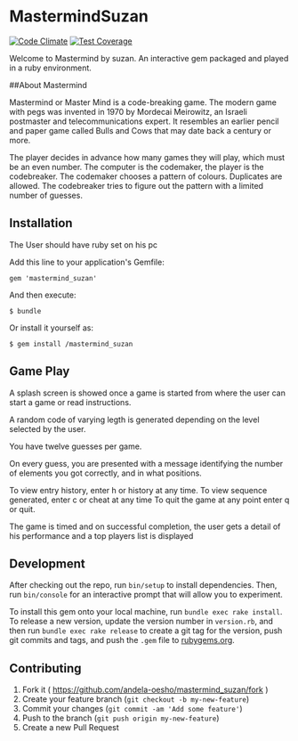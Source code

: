 # MastermindSuzan

[![Code Climate](https://codeclimate.com/github/andela-oesho/mastermind_suzan/badges/gpa.svg)](https://codeclimate.com/github/andela-oesho/mastermind_suzan)
[![Test Coverage](https://codeclimate.com/github/andela-oesho/mastermind_suzan/badges/coverage.svg)](https://codeclimate.com/github/andela-oesho/mastermind_suzan/coverage)

Welcome to Mastermind by suzan. An interactive gem packaged and played in a ruby environment.

##About Mastermind

Mastermind or Master Mind is a code-breaking game. The modern game with pegs was invented in 1970 by Mordecai Meirowitz, an Israeli postmaster and telecommunications expert. It resembles an earlier pencil and paper game called Bulls and Cows that may date back a century or more.

The player decides in advance how many games they will play, which must be an even number. The computer is the codemaker, the player is the codebreaker. The codemaker chooses a pattern of colours. Duplicates are allowed. The codebreaker tries to figure out the pattern with a limited number of guesses.

## Installation

The User should have ruby set on his pc

Add this line to your application's Gemfile:

```rub
gem 'mastermind_suzan'
```

And then execute:

    $ bundle

Or install it yourself as:

    $ gem install /mastermind_suzan

## Game Play

A splash screen is showed once a game is started from where the user can start a game or read instructions.

A random code of varying legth is generated depending on the level  selected by the user.

You have twelve guesses per game.

On every guess, you are presented with a message identifying the number of elements you got correctly, and in what positions.

To view entry history, enter h or history at any time.
To view sequence generated, enter c or cheat at any time
To quit the game at any point enter q or quit.

The game is timed and on successful completion, the user gets a detail of his performance and a top players list is displayed


## Development

After checking out the repo, run `bin/setup` to install dependencies. Then, run `bin/console` for an interactive prompt that will allow you to experiment.

To install this gem onto your local machine, run `bundle exec rake install`. To release a new version, update the version number in `version.rb`, and then run `bundle exec rake release` to create a git tag for the version, push git commits and tags, and push the `.gem` file to [rubygems.org](https://rubygems.org).

## Contributing

1. Fork it ( https://github.com/andela-oesho/mastermind_suzan/fork )
2. Create your feature branch (`git checkout -b my-new-feature`)
3. Commit your changes (`git commit -am 'Add some feature'`)
4. Push to the branch (`git push origin my-new-feature`)
5. Create a new Pull Request
